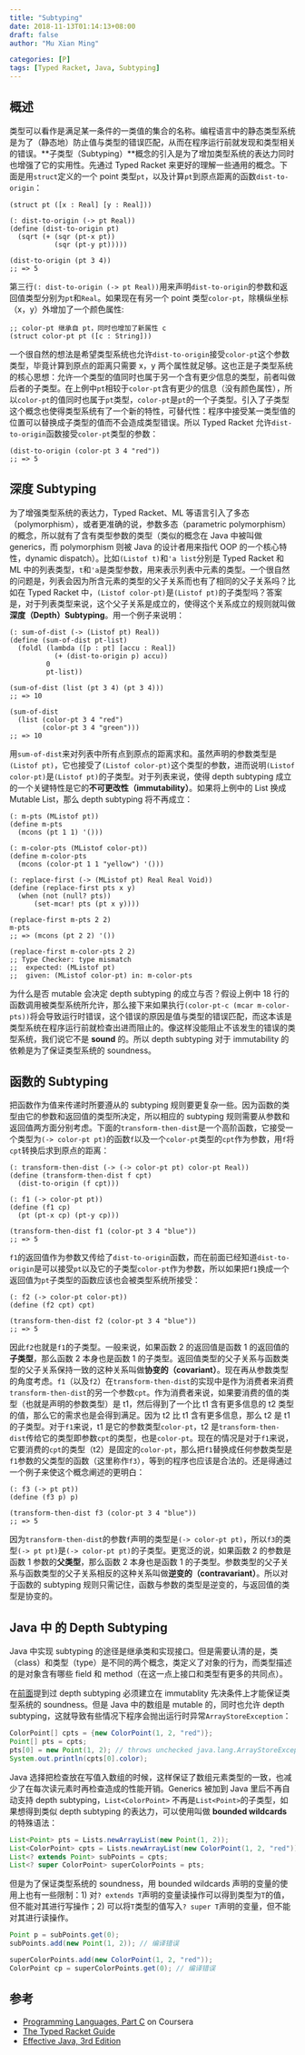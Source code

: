 ```yaml
---
title: "Subtyping"
date: 2018-11-13T01:14:13+08:00
draft: false
author: "Mu Xian Ming"

categories: [P]
tags: [Typed Racket, Java, Subtyping]
---
```


## 概述

类型可以看作是满足某一条件的一类值的集合的名称。编程语言中的静态类型系统是为了（静态地）防止值与类型的错误匹配，从而在程序运行前就发现和类型相关的错误。**子类型（Subtyping）**概念的引入是为了增加类型系统的表达力同时也增强了它的实用性。先通过 Typed Racket 来更好的理解一些通用的概念。下面是用`struct`定义的一个 point 类型`pt`，以及计算`pt`到原点距离的函数`dist-to-origin`：

```racket
(struct pt ([x : Real] [y : Real]))

(: dist-to-origin (-> pt Real))
(define (dist-to-origin pt)
  (sqrt (+ (sqr (pt-x pt))
           (sqr (pt-y pt)))))

(dist-to-origin (pt 3 4))
;; => 5
```

第三行`(: dist-to-origin (-> pt Real))`用来声明`dist-to-origin`的参数和返回值类型分别为`pt`和`Real`。如果现在有另一个 point 类型`color-pt`，除横纵坐标（x，y）外增加了一个颜色属性:

```racket
;; color-pt 继承自 pt，同时也增加了新属性 c
(struct color-pt pt ([c : String]))
```

一个很自然的想法是希望类型系统也允许`dist-to-origin`接受`color-pt`这个参数类型，毕竟计算到原点的距离只需要 x，y 两个属性就足够。这也正是子类型系统的核心思想：允许一个类型的值同时也属于另一个含有更少信息的类型，前者叫做后者的子类型。在上例中`pt`相较于`color-pt`含有更少的信息（没有颜色属性），所以`color-pt`的值同时也属于`pt`类型，`color-pt`是`pt`的一个子类型。引入了子类型这个概念也使得类型系统有了一个新的特性，可替代性：程序中接受某一类型值的位置可以替换成子类型的值而不会造成类型错误。所以 Typed Racket 允许`dist-to-origin`函数接受`color-pt`类型的参数：

```racket
(dist-to-origin (color-pt 3 4 "red"))
;; => 5
```

## 深度 Subtyping

为了增强类型系统的表达力，Typed Racket、ML 等语言引入了多态（polymorphism），或者更准确的说，参数多态（parametric polymorphism）的概念，所以就有了含有类型参数的类型（类似的概念在 Java 中被叫做 generics，而 polymorphism 则被 Java 的设计者用来指代 OOP 的一个核心特性，dynamic dispatch）。比如`(Listof t)`和`'a list`分别是 Typed Racket 和 ML 中的列表类型，`t`和`'a`是类型参数，用来表示列表中元素的类型。一个很自然的问题是，列表会因为所含元素的类型的父子关系而也有了相同的父子关系吗？比如在 Typed Racket 中，`(Listof color-pt)`是`(Listof pt)`的子类型吗？答案是，对于列表类型来说，这个父子关系是成立的，使得这个关系成立的规则就叫做 **深度（Depth）Subtyping**。用一个例子来说明：

```racket
(: sum-of-dist (-> (Listof pt) Real))
(define (sum-of-dist pt-list)
  (foldl (lambda ([p : pt] [accu : Real])
           (+ (dist-to-origin p) accu))
         0
         pt-list))

(sum-of-dist (list (pt 3 4) (pt 3 4)))
;; => 10

(sum-of-dist
  (list (color-pt 3 4 "red")
        (color-pt 3 4 "green")))
;; => 10
```

用`sum-of-dist`来对列表中所有点到原点的距离求和。虽然声明的参数类型是`(Listof pt)`，它也接受了`(Listof color-pt)`这个类型的参数，进而说明`(Listof color-pt)`是`(Listof pt)`的子类型。对于列表来说，使得 depth subtyping 成立的一个关键特性是它的**不可更改性（immutability）**。如果将上例中的 List 换成 Mutable List，那么 depth subtyping 将不再成立：

```racket
(: m-pts (MListof pt))
(define m-pts
  (mcons (pt 1 1) '()))

(: m-color-pts (MListof color-pt))
(define m-color-pts
  (mcons (color-pt 1 1 "yellow") '()))

(: replace-first (-> (MListof pt) Real Real Void))
(define (replace-first pts x y)
  (when (not (null? pts))
      (set-mcar! pts (pt x y))))

(replace-first m-pts 2 2)
m-pts
;; => (mcons (pt 2 2) '())

(replace-first m-color-pts 2 2)
;; Type Checker: type mismatch
;;  expected: (MListof pt)
;;  given: (MListof color-pt) in: m-color-pts
```

为什么是否 mutable 会决定 depth subtyping 的成立与否？假设上例中 18 行的函数调用被类型系统所允许，那么接下来如果执行`(color-pt-c (mcar m-color-pts))`将会导致运行时错误，这个错误的原因是值与类型的错误匹配，而这本该是类型系统在程序运行前就检查出进而阻止的。像这样没能阻止不该发生的错误的类型系统，我们说它不是 **sound** 的。所以 depth subtyping 对于 immutability 的依赖是为了保证类型系统的 soundness。

## 函数的 Subtyping

把函数作为值来传递时所要遵从的 subtyping 规则要更复杂一些。因为函数的类型由它的参数和返回值的类型所决定，所以相应的 subtyping 规则需要从参数和返回值两方面分别考虑。下面的`transform-then-dist`是一个高阶函数，它接受一个类型为`(-> color-pt pt)`的函数`f`以及一个`color-pt`类型的`cpt`作为参数，用`f`将`cpt`转换后求到原点的距离：

```racket
(: transform-then-dist (-> (-> color-pt pt) color-pt Real))
(define (transform-then-dist f cpt)
  (dist-to-origin (f cpt)))

(: f1 (-> color-pt pt))
(define (f1 cp)
  (pt (pt-x cp) (pt-y cp)))

(transform-then-dist f1 (color-pt 3 4 "blue"))
;; => 5
```

`f1`的返回值作为参数又传给了`dist-to-origin`函数，而在前面已经知道`dist-to-origin`是可以接受`pt`以及它的子类型`color-pt`作为参数，所以如果把`f1`换成一个返回值为`pt`子类型的函数应该也会被类型系统所接受：

```racket
(: f2 (-> color-pt color-pt))
(define (f2 cpt) cpt)

(transform-then-dist f2 (color-pt 3 4 "blue"))
;; => 5
```

因此`f2`也就是`f1`的子类型。一般来说，如果函数 2 的返回值是函数 1 的返回值的**子类型**，那么函数 2 本身也是函数 1 的子类型。返回值类型的父子关系与函数类型的父子关系保持一致的这种关系叫做**协变的（covariant）**。现在再从参数类型的角度考虑。`f1`（以及`f2`）在`transform-then-dist`的实现中是作为消费者来消费`transform-then-dist`的另一个参数`cpt`。作为消费者来说，如果要消费的值的类型（也就是声明的参数类型）是 t1，然后得到了一个比 t1 含有更多信息的 t2 类型的值，那么它的需求也是会得到满足。因为 t2 比 t1 含有更多信息，那么 t2 是 t1 的子类型。对于`f1`来说，t1 是它的参数类型`color-pt`，t2 是`transform-then-dist`传给它的类型即参数`cpt`的类型，也是`color-pt`。现在的情况是对于`f1`来说，它要消费的`cpt`的类型（t2）是固定的`color-pt`，那么把`f1`替换成任何参数类型是`f1`参数的父类型的函数（这里称作`f3`），等到的程序也应该是合法的。还是得通过一个例子来使这个概念阐述的更明白：

```racket
(: f3 (-> pt pt))
(define (f3 p) p)

(transform-then-dist f3 (color-pt 3 4 "blue"))
;; => 5
```

因为`transform-then-dist`的参数`f`声明的类型是`(-> color-pt pt)`，所以`f3`的类型`(-> pt pt)`是`(-> color-pt pt)`的子类型。更宽泛的说，如果函数 2 的参数是 函数 1 参数的**父类型**，那么函数 2 本身也是函数 1 的子类型。参数类型的父子关系与函数类型的父子关系相反的这种关系叫做**逆变的（contravariant）**。所以对于函数的 subtyping 规则只需记住，函数与参数的类型是逆变的，与返回值的类型是协变的。

## Java 中 的 Depth Subtyping

Java 中实现 subtyping 的途径是继承类和实现接口。但是需要认清的是，类（class）和类型（type）是不同的两个概念，类定义了对象的行为，而类型描述的是对象含有哪些 field 和 method（在这一点上接口和类型有更多的共同点）。

在[前面](#深度-subtyping)提到过 depth subtyping 必须建立在 immutablity 先决条件上才能保证类型系统的 soundness。但是 Java 中的数组是 mutable 的，同时也允许 depth subtyping，这就导致有些情况下程序会抛出运行时异常`ArrayStoreException`：

```java
ColorPoint[] cpts = {new ColorPoint(1, 2, "red")};
Point[] pts = cpts;
pts[0] = new Point(1, 2); // throws unchecked java.lang.ArrayStoreException
System.out.println(cpts[0].color);
```

Java 选择把检查放在写值入数组的时候，这样保证了数组元素类型的一致，也减少了在每次读元素时再检查造成的性能开销。Generics 被加到 Java 里后不再自动支持 depth subtyping，`List<ColorPoint>` 不再是`List<Point>`的子类型，如果想得到类似 depth subtyping 的表达力，可以使用叫做 **bounded wildcards** 的特殊语法：

```java
List<Point> pts = Lists.newArrayList(new Point(1, 2));
List<ColorPoint> cpts = Lists.newArrayList(new ColorPoint(1, 2, "red"));
List<? extends Point> subPoints = cpts;
List<? super ColorPoint> superColorPoints = pts;
```

但是为了保证类型系统的 soundness，用 bounded wildcards 声明的变量的使用上也有一些限制：1) 对`? extends T`声明的变量读操作可以得到类型为`T`的值，但不能对其进行写操作；2) 可以将`T`类型的值写入`? super T`声明的变量，但不能对其进行读操作。

```java
Point p = subPoints.get(0);
subPoints.add(new Point(1, 2)); // 编译错误

superColorPoints.add(new ColorPoint(1, 2, "red"));
ColorPoint cp = superColorPoints.get(0); // 编译错误
```

## 参考

- [Programming Languages, Part C](https://www.coursera.org/learn/programming-languages-part-c) on Coursera
- [The Typed Racket Guide](https://docs.racket-lang.org/ts-guide/index.html)
- [Effective Java, 3rd Edition](https://www.oreilly.com/library/view/effective-java-3rd/9780134686097/)